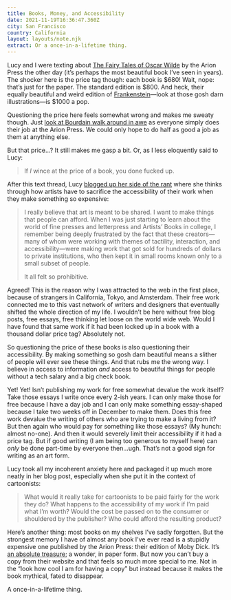 ```yaml
---
title: Books, Money, and Accessibility
date: 2021-11-19T16:36:47.360Z
city: San Francisco
country: California
layout: layouts/note.njk
extract: Or a once-in-a-lifetime thing.
---
```


Lucy and I were texting about [The Fairy Tales of Oscar Wilde](https://www.arionpress.com/store/114-the-fairy-tales-of-oscar-wilde) by the Arion Press the other day (it’s perhaps the most beautiful book I’ve seen in years). The shocker here is the price tag though: each book is $680! Wait, nope: that’s just for the paper. The standard edition is $800. And heck, their equally beautiful and weird edition of [Frankenstein](https://www.arionpress.com/store/115-frankenstein)—look at those gosh darn illustrations—is $1000 a pop.

Questioning the price here feels somewhat wrong and makes me sweaty though. Just [look at Bourdain walk around in awe](https://www.youtube.com/watch?v=i-5NhxYRqUI) as everyone simply does their job at the Arion Press. We could only hope to do half as good a job as them at anything else.

But that price...? It still makes me gasp a bit. Or, as I less eloquently said to Lucy:

> If _I_ wince at the price of a book, you done fucked up.

After this text thread, Lucy [blogged up her side of the rant](https://lucybellwood.com/relative-pricing/) where she thinks through how artists have to sacrifice the accessibility of their work when they make something so expensive:

> I really believe that art is meant to be shared. I want to make things that people can afford. When I was just starting to learn about the world of fine presses and letterpress and Artists’ Books in college, I remember being deeply frustrated by the fact that these creators—many of whom were working with themes of tactility, interaction, and accessibility—were making work that got sold for hundreds of dollars to private institutions, who then kept it in small rooms known only to a small subset of people.
>
> It all felt so prohibitive.

Agreed! This is the reason why I was attracted to the web in the first place, because of strangers in California, Tokyo, and Amsterdam. Their free work connected me to this vast network of writers and designers that eventually shifted the whole direction of my life. I wouldn’t be here without free blog posts, free essays, free thinking let loose on the world wide web. Would I have found that same work if it had been locked up in a book with a thousand dollar price tag? Absolutely not.

So questioning the price of these books is also questioning their accessibility. By making something so gosh darn beautiful means a slither of people will ever see these things. And that rubs me the wrong way. I believe in access to information _and_ access to beautiful things for people without a tech salary and a big check book.

Yet! Yet! Isn’t publishing my work for free somewhat devalue the work itself? Take those essays I write once every 2-ish years. I can only make those for free because I have a day job and I can only make something essay-shaped because I take two weeks off in December to make them. Does this free work devalue the writing of others who are trying to make a living from it? But then again who would pay for something like those essays? (My hunch: almost no-one). And then it would severely limit their accessibility if it had a price tag. But if good writing (I am being too generous to myself here) can _only_ be done part-time by everyone then...ugh. That’s not a good sign for writing as an art form.

Lucy took all my incoherent anxiety here and packaged it up much more neatly in her blog post, especially when she put it in the context of cartoonists:

> What would it really take for cartoonists to be paid fairly for the work they do? What happens to the accessibility of my work if I’m paid what I’m worth? Would the cost be passed on to the consumer or shouldered by the publisher? Who could afford the resulting product?

Here’s another thing: most books on my shelves I’ve sadly forgotten. But the strongest memory I have of almost any book I’ve ever read is a stupidly expensive one published by the Arion Press: their edition of Moby Dick. It’s [an absolute treasure](https://fontsinuse.com/uses/30/moby-dick-the-arion-press-edition); a wonder, in paper form. But now you can’t buy a copy from their website and that feels so much more special to me. Not in the “look how cool I am for having a copy” but instead because it makes the book mythical, fated to disappear.

A once-in-a-lifetime thing.
